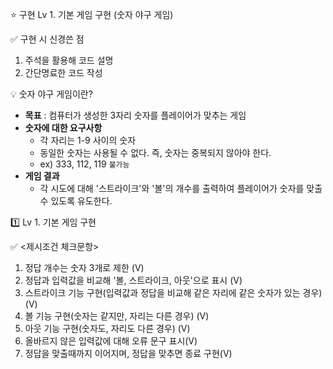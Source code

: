 ⭐ 구현 
Lv 1. 기본 게임 구현 (숫자 야구 게임)



✅ 구현 시 신경쓴 점
1. 주석을 활용해 코드 설명
2. 간단명료한 코드 작성



💡 숫자 야구 게임이란?
- **목표** : 컴퓨터가 생성한 3자리 숫자를 플레이어가 맞추는 게임
- **숫자에 대한 요구사항**
    - 각 자리는 1-9 사이의 숫자
    - 동일한 숫자는 사용될 수 없다. 즉, 숫자는 중복되지 않아야 한다.
    - ex) 333, 112, 119 `불가능`
- **게임 결과**
    - 각 시도에 대해 '스트라이크'와 '볼'의 개수를 출력하여 플레이어가 숫자를 맞출 수 있도록 유도한다.


 

1️⃣ Lv 1. 기본 게임 구현


✅ <제시조건 체크문항>
1. 정답 개수는 숫자 3개로 제한 (V)
2. 정답과 입력값을 비교해 '볼, 스트라이크, 아웃'으로 표시 (V)
3. 스트라이크 기능 구현(입력값과 정답을 비교해 같은 자리에 같은 숫자가 있는 경우) (V)
4. 볼 기능 구현(숫자는 같지만, 자리는 다른 경우) (V)
5. 아웃 기능 구현(숫자도, 자리도 다른 경우) (V)
6. 올바르지 않은 입력값에 대해 오류 문구 표시(V)
7. 정답을 맞출때까지 이어지며, 정답을 맞추면 종료 구현(V)
